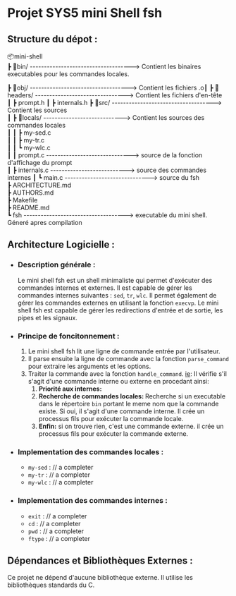 # Projet SYS5 mini Shell fsh


## Structure du dépot :

📦mini-shell  
 ┣ 📂bin/ ------------------------------------> Contient les binaires executables pour les commandes locales.  

┣ 📂obj/ -----------------------------------> Contient les fichiers .o┃
┣ 📂headers/ --------------------------------> Contient les fichiers d'en-tête  
   ┃ ┣ prompt.h
   ┃ ┣ internals.h
 ┣ 📂src/ ------------------------------------> Contient les sources   
 ┃ ┣ 📂locals/  ----------------------------> Contient les sources des commandes locales  
 ┃ ┃ ┣ my-sed.c  
 ┃ ┃ ┣ my-tr.c  
 ┃ ┃ ┗ my-wlc.c  
 ┃  ┃ prompt.c ------------------------------> source de la fonction d'affichage du prompt  
 ┃ ┣ internals.c ---------------------------> source des commandes internes
 ┃ ┗ main.c ------------------------------> source du fsh  
 ┣ ARCHITECTURE.md  
 ┣ AUTHORS.md  
 ┣ Makefile  
 ┣ README.md  
 ┗ fsh ------------------------------------> executable du mini shell. Géneré apres compilation



## Architecture Logicielle :
* ### Description générale :
   Le mini shell fsh est un shell minimaliste qui permet d'exécuter des commandes internes et externes. Il est capable de gérer les commandes internes suivantes : `sed`, `tr`, `wlc`. Il permet également de gérer les commandes externes en utilisant la fonction `execvp`. Le mini shell fsh est capable de gérer les redirections d'entrée et de sortie, les pipes et les signaux.

* ### Principe de foncitonnement :
   1. Le mini shell fsh lit une ligne de commande entrée par l'utilisateur.
   2. Il parse ensuite la ligne de commande avec la fonction `parse_command` pour extraire les arguments et les options.
   3. Traiter la commande avec la fonction `handle_command`. <u>ie</u>:  Il vérifie s'il s'agit d'une commande interne ou externe en procedant ainsi:
      1. <b>Priorité aux internes:</b> 
      2. <b>Recherche de commandes locales: </b>Recherche si un executable dans le répertoire `bin` portant le meme nom que la commande existe. Si oui, il s'agit d'une commande interne. Il crée un processus fils pour exécuter la commande locale.
      3. <b>Enfin:</b> si on trouve rien, c'est une commande externe. il crée un processus fils pour exécuter la commande externe.



* ### Implementation des commandes locales :
   *  `my-sed` : // a completer
   *  `my-tr` : // a completer
   * `my-wlc` : // a completer

* ### Implementation des commandes internes :
   *  `exit` : // a completer
   *  `cd` : // a completer
   * `pwd` : // a completer
   * `ftype` : // a completer


## Dépendances et Bibliothèques Externes :
Ce projet ne dépend d'aucune bibliothèque externe. Il utilise les bibliothèques standards du C.


